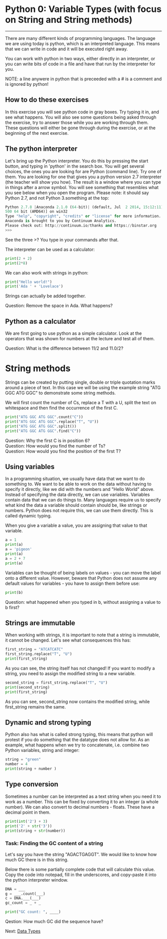 # Python 0: Variable Types (with focus on String and String methods)

* * * * *

There are many different kinds of programming languages. The language we are using today is python, which is an interpreted language. This means that we can write in code and it will be executed right away. 

You can work with python in two ways, either directly in an interpreter, or you can write bits of code in a file and have that run by the interpreter for you. 

NOTE: a line anywere in python that is preceeded with a # is a comment and is ignored by python!

## How to do these exercises

In this exercise you will see python code in gray boxes. Try typing it in, and see what happens. You will also see some questions being asked through the exercise, try to answer those while you are working through them. These questions will either be gone through during the exercise, or at the beginning of the next exercise.


## The python interpreter

Let's bring up the Python interpreter. You do this by pressing the start button, and typing in 'python' in the search box. You will get several choices, the ones you are looking for are Python (command line). Try one of them. You are looking for one that gives you a python version 2.7 interpreter (the teacher will show you how). The result is a window where you can type in things after a arrow symbol. You will see something that resembles what you see below when you open the program. Please note: it should say Python 2.7, and not Python 3.something at the top:

```python
Python 2.7.8 |Anaconda 2.1.0 (64-bit)| (default, Jul  2 2014, 15:12:11) [MS
500 64 bit (AMD64)] on win32
Type "help", "copyright", "credits" or "license" for more information.
Anaconda is brought to you by Continuum Analytics.
Please check out: http://continuum.io/thanks and https://binstar.org
>>>
```

See the three >? You type in your commands after that. 

The interpreter can be used as a calculator:

```python
print(2 + 2)
print(2*8)
```

We can also work with strings in python:

```python
print("Hello world!")
print('Ada ' + 'Lovelace')
```
Strings can actually be added together.

Question: Remove the space in Ada. What happens?

## Python as a calculator
We are first going to use python as a simple calculator. Look at the operators that was shown for numbers at the lecture and test all of them.

Question: What is the difference between 11/2 and 11.0/2?

# String methods

Strings can be created by putting single, double or triple quotation marks around a piece of text. In this case we will be using the example string "ATG GGC ATG GGC" to demonstrate some string methods.

We will first count the number of Cs, replace a T with a U, split the text on whitespace and then find the occurrence of the first C.

```python
print("ATG GGC ATG GGC".count("C"))
print("ATG GGC ATG GGC".replace("T", "U"))
print("ATG GGC ATG GGC".split())
print("ATG GGC ATG GGC".find("C"))
```

Question: Why the first C is in position 6?  
Question: How would you find the number of Ts?  
Question: How would you find the position of the first T?  



## Using variables

In a programming situation, we usually have data that we want to do something to. We want to be able to work on the data without having to specify it directly, like we did with the numbers and "Hello World" above. Instead of specifying the data directly, we can use variables. Variables contain data that we can do things to. Many languages require us to specify what kind the data a variable should contain should be, like strings or numbers. Python does not require this, we can use them directly. This is called dynamic typing.

When you give a variable a value, you are assigning that value to that variable. 

```python
a = 1
print(a)
a = 'pigeon'
print(a)
a = 2 + 7 
print(a)
```

Variables can be thought of being labels on values - you can move the label onto a different value. However, beware that Python does not assume any default values for variables - you have to assign them before use:

```python
print(b)
```
Question: what happened when you typed in b, without assigning a value to b first?

## Strings are immutable

When working with strings, it is important to note that a string is immutable, it cannot be changed. Let's see what consequences this has:

```python
first_string = "ATCATCATC"
first_string.replace("T", "U")
print(first_string)
```

As you can see, the string itself has not changed! If you want to modify a string, you need to assign the modified string to a new variable.

```python
second_string = first_string.replace("T", "U")
print(second_string)
print(first_string)
```

As you can see, second_string now contains the modified string, while first_string remains the same.


## Dynamic and strong typing

Python also has what is called strong typing, this means that python will protest if you do something that the datatype does not allow for. As an example, what happens when we try to concatenate, i.e. combine two Python variables, string and integer:

```python
string = "green"
number = 4
print(string + number )
```

## Type conversion

Sometimes a number can be interpreted as a text string when you need it to work as a number. This can be fixed by converting it to an integer (a whole number). We can also convert to decimal numbers - floats. These have a decimal point in them.

```python
print(int('2') + 3)
print('2' + str('3'))
print(string + str(number))
```

### Task: Finding the GC content of a string

Let's say you have the string "AGACTGAGGT". We would like to know how much GC there is in this string.

Below there is some partially complete code that will calculate this value. Copy the code into notepad, fill in the underscores, and copy-paste it into the python interpreter window.

```python
DNA = ___
g = ___.count(___)
c = DNA.___(___)
gc_count = _ + _

print("GC count: ", ____)
```

Qestion: How much GC did the sequence have?


Next: [Data Types](1_Data_Types.md)
